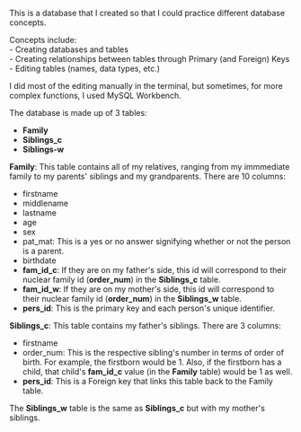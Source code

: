 This is a database that I created so that I could practice different database concepts.

Concepts include:  
		- Creating databases and tables  
		- Creating relationships between tables through Primary (and Foreign) Keys  
		- Editing tables (names, data types, etc.)  

I did most of the editing manually in the terminal, but sometimes, for more complex functions, I used MySQL Workbench.  

The database is made up of 3 tables:
* **Family**  
* **Siblings_c**  
* **Siblings-w**

**Family**: This table contains all of my relatives, ranging from my immmediate family to my parents' siblings and my grandparents.
There are 10 columns:
* firstname  
* middlename  
* lastname  
* age  
* sex  
* pat_mat: This is a yes or no answer signifying whether or not the person is a parent.  
* birthdate  
* **fam_id_c**: If they are on my father's side, this id will correspond to their nuclear family id (**order_num**) in the **Siblings_c** table.  
* **fam_id_w**: If they are on my mother's side, this id will correspond to their nuclear family id (**order_num**) in the **Siblings_w** table.  
* **pers_id**: This is the primary key and each person's unique identifier.  

**Siblings_c**: This table contains my father's siblings.
There are 3 columns:  
* firstname  
* order_num: This is the respective sibling's number in terms of order of birth. For example, the firstborn would be 1. Also, if the firstborn has a child, that child's **fam_id_c** value (in the **Family** table) would be 1 as well.
* **pers_id**: This is a Foreign key that links this table back to the Family table.

The **Siblings_w** table is the same as **Siblings_c** but with my mother's siblings.
